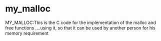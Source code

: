 # my_malloc
MY_MALLOC:This is the C code for the implementation of the malloc and free functions ....using it, so that it can be used by another person for his memory requirement
